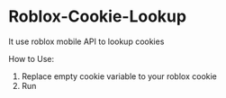 # Roblox-Cookie-Lookup

It use roblox mobile API to lookup cookies

How to Use:
  1. Replace empty cookie variable to your roblox cookie
  2. Run
